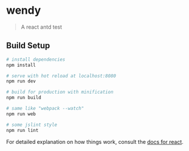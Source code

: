 # wendy
> A react antd test 

## Build Setup

``` bash
# install dependencies
npm install

# serve with hot reload at localhost:8080
npm run dev

# build for production with minification
npm run build

# same like "webpack --watch"
npm run web 

# some jslint style 
npm run lint
```

For detailed explanation on how things work, consult the [docs for react](https://reactjs.org/docs).

